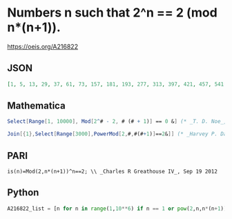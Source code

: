 # Numbers n such that 2^n \=\= 2 \(mod n\*\(n\+1\)\)\.
https://oeis.org/A216822
## JSON
```JSON
[1, 5, 13, 29, 37, 61, 73, 157, 181, 193, 277, 313, 397, 421, 457, 541, 561, 613, 661, 673, 733, 757, 877, 997, 1093, 1153, 1201, 1213, 1237, 1289, 1321, 1381, 1453, 1621, 1657, 1753, 1873, 1905, 1933, 1993, 2017, 2137, 2341, 2473, 2557, 2593, 2797, 2857, 2917]
```
## Mathematica
```Mathematica
Select[Range[1, 10000], Mod[2^# - 2, # (# + 1)] == 0 &] (* _T. D. Noe_, Sep 19 2012 *)
```
```Mathematica
Join[{1},Select[Range[3000],PowerMod[2,#,#(#+1)]==2&]] (* _Harvey P. Dale_, Oct 05 2022 *)
```
## PARI
```PARI
is(n)=Mod(2,n*(n+1))^n==2; \\ _Charles R Greathouse IV_, Sep 19 2012
```
## Python
```Python
A216822_list = [n for n in range(1,10**6) if n == 1 or pow(2,n,n*(n+1)) == 2] # _Chai Wah Wu_, Mar 25 2021
```

